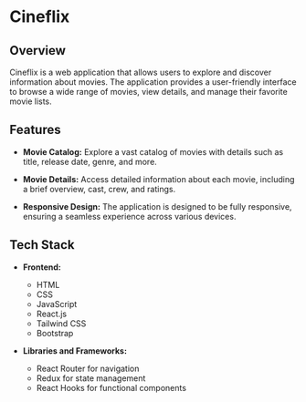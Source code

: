 # Cineflix

## Overview

Cineflix is a web application that allows users to explore and discover information about movies. The application provides a user-friendly interface to browse a wide range of movies, view details, and manage their favorite movie lists.

## Features

- **Movie Catalog:** Explore a vast catalog of movies with details such as title, release date, genre, and more.

- **Movie Details:** Access detailed information about each movie, including a brief overview, cast, crew, and ratings.


- **Responsive Design:** The application is designed to be fully responsive, ensuring a seamless experience across various devices.

## Tech Stack

- **Frontend:**
  - HTML
  - CSS
  - JavaScript
  - React.js
  - Tailwind CSS
  - Bootstrap

- **Libraries and Frameworks:**
  - React Router for navigation
  - Redux for state management
  - React Hooks for functional components


